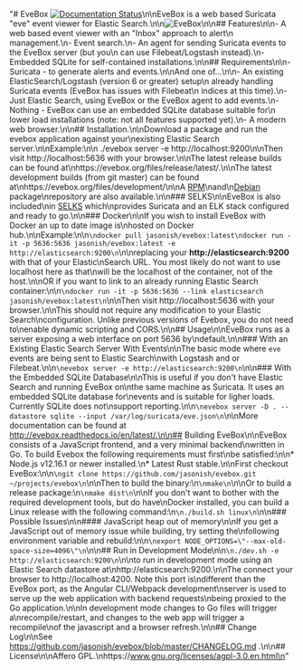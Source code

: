 "# EveBox [![Documentation Status](https://readthedocs.org/projects/evebox/badge/?version=latest)](https://evebox.readthedocs.io/en/latest/?badge=latest)\n\nEveBox is a web based Suricata \"eve\" event viewer for Elastic Search.\n\n![EveBox](https://evebox.org/screens/inbox.png)\n\n## Features\n\n- A web based event viewer with an \"Inbox\" approach to alert\n  management.\n- Event search.\n- An agent for sending Suricata events to the EveBox server (but you\n  can use Filebeat/Logstash instead).\n- Embedded SQLite for self-contained installations.\n\n## Requirements\n\n- Suricata - to generate alerts and events.\n\nAnd one of...\n\n- An existing ElasticSearch/Logstash (version 6 or greater) setup\n  already handling Suricata events (EveBox has issues with Filebeat\n  indices at this time).\n- Just Elastic Search, using EveBox or the EveBox agent to add events.\n- Nothing - EveBox can use an embedded SQLite database suitable for\n  lower load installations (note: not all features supported yet).\n- A modern web browser.\n\n## Installation.\n\nDownload a package and run the evebox application against your\nexisting Elastic Search server.\n\nExample:\n\n    ./evebox server -e http://localhost:9200\n\nThen visit http://localhost:5636 with your browser.\n\nThe latest release builds can be found at\nhttps://evebox.org/files/release/latest/.\n\nThe latest development builds (from git master) can be found at\nhttps://evebox.org/files/development/\n\nA [RPM](https://github.com/jasonish/evebox/wiki/EveBox-RPM-Repository)\nand\n[Debian](https://github.com/jasonish/evebox/wiki/EveBox-Debian-Repository) package\nrepository are also available.\n\n### SELKS\n\nEveBox is also included\nin [SELKS](https://www.stamus-networks.com/open-source/) which\nprovides Suricata and an ELK stack configured and ready to go.\n\n### Docker\n\nIf you wish to install EveBox with Docker an up to date image is\nhosted on Docker hub.\n\nExample:\n\n```\ndocker pull jasonish/evebox:latest\ndocker run -it -p 5636:5636 jasonish/evebox:latest -e http://elasticsearch:9200\n```\n\nreplacing your __http://elasticsearch:9200__ with that of your Elastic\nSearch URL. You most likely do not want to use localhost here as that\nwill be the localhost of the container, not of the host.\n\nOR if you want to link to an already running Elastic Search container:\n\n```\ndocker run -it -p 5636:5636 --link elasticsearch jasonish/evebox:latest\n```\n\nThen visit http://localhost:5636 with your browser.\n\nThis should not require any modification to your Elastic Search\nconfiguration. Unlike previous versions of Evebox, you do not need to\nenable dynamic scripting and CORS.\n\n## Usage\n\nEveBox runs as a server exposing a web interface on port 5636 by\ndefault.\n\n### With an Existing Elastic Search Server With Events\n\nThe basic mode where `eve` events are being sent to Elastic Search\nwith Logstash and or Filebeat.\n\n```\nevebox server -e http://elasticsearch:9200\n```\n\n### With the Embedded SQLite Database\n\nThis is useful if you don't have Elastic Search and running EveBox on\nthe same machine as Suricata. It uses an embedded SQLite database for\nevents and is suitable for ligher loads. Currently SQLite does not\nsupport reporting.\n\n```\nevebox server -D . --datastore sqlite --input /var/log/suricata/eve.json\n```\n\nMore documentation can be found at http://evebox.readthedocs.io/en/latest/.\n\n## Building EveBox\n\nEveBox consists of a JavaScript frontend, and a very minimal backend\nwritten in Go. To build Evebox the following requirements must first\nbe satisfied:\n\n* Node.js v12.16.1 or newer installed.\n* Latest Rust stable.\n\nFirst checkout EveBox:\n\n```\ngit clone https://github.com/jasonish/evebox.git ~/projects/evebox\n```\n\nThen to build the binary:\n```\nmake\n```\n\nOr to build a release package:\n```\nmake dist\n```\n\nIf you don't want to bother with the required development tools, but do have\nDocker installed, you can build a Linux release with the following command:\n```\n./build.sh linux\n```\n\n### Possible Issues\n\n#### JavaScript heap out of memory\n\nIf you get a JavaScript out of memory issue while building, try setting the\nfollowing environment variable and rebuild:\n\n```\nexport NODE_OPTIONS=\"--max-old-space-size=4096\"\n```\n\n## Run in Development Mode\n\n```\n./dev.sh -e http://elasticsearch:9200\n```\n\nto run in development mode using an Elastic Search datastore at\nhttp://elasticsearch:9200.\n\nThe connect your browser to http://localhost:4200. Note this port is\ndifferent than the EveBox port, as the Angular CLI/Webpack development\nserver is used to serve up the web application with backend requests\nbeing proxied to the Go application.\n\nIn development mode changes to Go files will trigger a\nrecompile/restart, and changes to the web app will trigger a recompile\nof the javascript and a browser refresh.\n\n## Change Log\n\nSee https://github.com/jasonish/evebox/blob/master/CHANGELOG.md .\n\n## License\n\nAffero GPL.\nhttps://www.gnu.org/licenses/agpl-3.0.en.html\n"